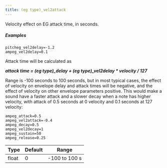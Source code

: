 ```yaml
---
title: (eg type)_vel2attack
---
```

Velocity effect on EG attack time, in seconds.

##### Examples

```
pitcheg_vel2delay=-1.2
ampeg_vel2delay=0.1
```

Attack time will be calculated as

***attack time = (eg type)_delay + (eg type)_vel2delay * velocity / 127***

Range is -100 seconds to 100 seconds, but in most typical cases, the effect of
velocity on envelope delay and attack times will be negative, and the effect
of velocity on other envelope parameters positive. This would make a sound have
a faster attack and a slower decay when a note has higher velocity, with attack
of 0.5 seconds at 0 velocity and 0.1 seconds at 127 velocity:

```
ampeg_attack=0.5
ampeg_vel2attack=-0.4
ampeg_decay=0.5
ampeg_vel2decay=1
ampeg_sustain=50
ampeg_release=0.25
```

| Type  | Default | Range         |
| ---   | ---     | ---           |
| float | 0       | -100 to 100 s |

